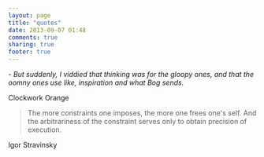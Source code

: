 ```yaml
---
layout: page
title: "quotes"
date: 2013-09-07 01:48
comments: true
sharing: true
footer: true
---
```


<cite>
- But suddenly, I viddied that thinking was for the gloopy ones, and that the oomny ones use like, inspiration and what Bog sends.
</cite>

Clockwork Orange

>The more constraints one imposes, the more one frees one's self. And the arbitrariness of the constraint serves only to obtain precision of execution.

Igor Stravinsky



